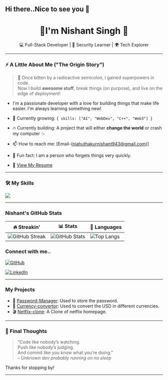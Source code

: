 ## Hi there..Nice to see you 👋

<h1 align="center"> 👋I'm Nishant Singh 🎉</h1>
<p align="center">
  💻 Full-Stack Developer | 🔐 Security Learner | 🌍 Tech Explorer
</p>

---

### ⚡ A Little About Me ("The Origin Story")
> 🧬 Once bitten by a radioactive semicolon, I gained superpowers in code.  
Now I build **awesome stuff**, break things (on purpose), and live on the edge of deployment!
- I'm a passionate developer with a love for building things that make life easier. I'm always learning something new!

- 🌱 Currently growing: `{ skills: ["AI", "WebDev", "C++", "Web3"] }`
- 🔥 Currently building: A project that will either **change the world** or crash my computer 💥
- 📫 How to reach me: [Email-(niahuthakurnishant943@gmail.com)]
- 🤔 Fun fact: I am a person who forgets things very quickly.
- 📄 [View My Resume](https://yourdomain.com/your-resume.pdf)

---

### 🛠️ My Skills

<div>
  <img src="https://skillicons.dev/icons?i=js,react,html,css,tailwind,nodejs,python,java,git,sqlite,mongodb&perline=8" />
</div>

---

### Nishant's GitHub Stats

| 🔥 Streakin’ | 📊 Stats | 🧠 Languages |
|--------------|-----------|-------------|
| ![GitHub Streak](https://streak-stats.demolab.com?user=Nixantsingh943&theme=tokyonight&hide_border=true) | ![GitHub Stats](https://github-readme-stats.vercel.app/api?username=Nixantsingh943&show_icons=true&theme=radical) | ![Top Langs](https://github-readme-stats.vercel.app/api/top-langs/?username=Nixantsingh943&layout=compact&theme=radical) |


### Connect with me..

[![GitHub](https://img.shields.io/badge/GitHub-Profile-181717?style=for-the-badge&logo=github)](https://github.com/Nixantsingh943)

[![LinkedIn](https://img.shields.io/badge/LinkedIn-Connect-blue?style=for-the-badge&logo=linkedin)](https://www.linkedin.com/in/nishant-singh-586315325/)

---

###  My Projects

- 🔐 [Password-Manager](https://github.com/Nixantsingh943/passPySafe): Used to store the password.
- 💱 [Currency-convertor](https://github.com/Nixantsingh943/simple_Currency-convertor): Used to convert the USD in different currencies.
- 🎬 [Netflix-clone](https://github.com/Nixantsingh943/Netflix_clone): A Clone of netflix homepage.

---


### 🧃 Final Thoughts

> “Code like nobody’s watching.  
> Push like nobody’s judging.  
> And commit like you know what you’re doing.”  
> – *Unknown dev probably running on no sleep*

Thanks for stopping by!

---




